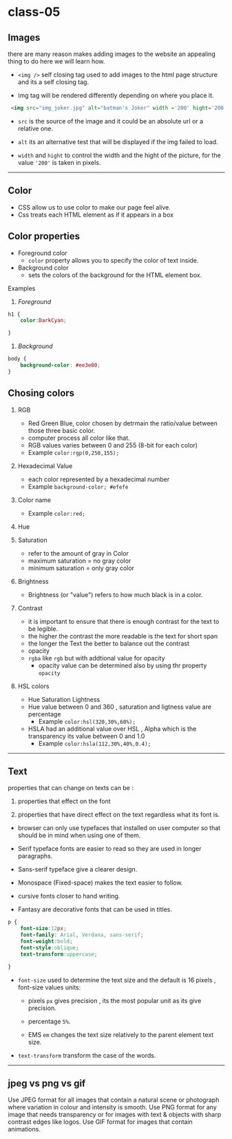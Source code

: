 # class-05

## Images

there are many reason makes adding images to the website an appealing thing to do here we will learn how.

* `<img />` self closing tag used to add images to the html  page structure and its a self closing tag.

* img tag will be rendered differently depending on where you place it.

```HTML
 <img src="img_joker.jpg" alt="batman's Joker" width ='200' hight='200' > 
```

* `src` is the source of the image and it could be an absolute url or a relative one.

* `alt` its an alternative test that will be displayed if the img failed to load.

* `width` and `hight` to control the width and the hight of the picture, for the value `'200'` is taken in pixels.

***

## Color

* CSS allow us to use color to make our page feel alive.
* Css treats each HTML element as if it appears in a box

## Color properties

* Foreground color
  * `color` property allows you to specify the color of text inside.
* Background color
  * sets the colors of the background for the HTML element box.

Examples

1. *Foreground*

```CSS
h1 {
    color:DarkCyan;

}
```

1. *Background*

```CSS
body {
    background-color: #ee3e80; 
}
```

## Chosing colors

1. RGB
    * Red Green Blue, color chosen by detrmain the ratio/value between those three basic color.
    * computer process all color like that.
    * RGB values varies between 0 and 255 (8-bit for each color)
    * Example ``` color:rgp(0,250,155); ```

2. Hexadecimal Value
   * each color represented by a hexadecimal number
   * Example ```background-color; #efefe```

3. Color name
   * Example ```color:red;```

4. Hue

5. Saturation
   * refer to the amount of gray in Color
   * maximum saturation = no gray color
   * minimum saturation = only gray color

6. Brightness
   * Brightness (or "value") refers to how much black is in a color.

7. Contrast
   * it is important to ensure that there is
enough contrast for the text to be legible.
   * the higher the contrast the more readable is the text for short span
   * the longer the Text the better to balance out the contrast
   * opacity
   * `rgba` like `rgb` but with addtional value for opacity
      * opacity value can be determined also by using thr property `opacity`

8. HSL colors
   * Hue Saturation Lightness
   * Hue value between 0 and 360 , saturation and ligtness value are percentage
        * Example ` color:hsl(320,30%,60%); `
   * HSLA had an additional value over HSL , Alpha which is the transparency its value between 0 and 1.0
      * Example `color:hsla(112,30%,40%,0.4);`

***

## Text

properties that can change on texts can be :

1. properties that effect on the font

2. properties that have direct effect on the text regardless what its font is.

* browser can only use typefaces that installed on user computer so that should be in mind when using one of them.

* Serif typeface fonts are easier to read so they are used in longer paragraphs.

* Sans-serif typeface give a clearer design.

* Monospace (Fixed-space) makes the text easier to follow.

* cursive fonts closer to hand writing.

* Fantasy are decorative fonts that can be used in titles.

```CSS
p {
    font-size:12px;
    font-family: Arial, Verdana, sans-serif;
    font-weight:bold;
    font-style:oblique;
    text-transform:uppercase; 

}
```

* `font-size` used to determine the text size and the default is 16 pixels , font-size values units:
  * pixels `px` gives precision , its the most popular unit as its give precision.

  * percentage `5%`.

  * EMS `em` changes the text size relatively to the parent element text size.

* `text-transform` transform the case of the words.

***

## jpeg vs png vs gif

Use JPEG format for all images that contain a natural scene or photograph where variation in colour and intensity is smooth. Use PNG format for any image that needs transparency or for images with text & objects with sharp contrast edges like logos. Use GIF format for images that contain animations.
